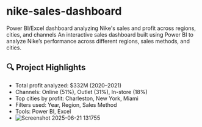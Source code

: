 # nike-sales-dashboard
Power BI/Excel dashboard analyzing Nike's sales and profit across regions, cities, and channels
An interactive sales dashboard built using Power BI to analyze Nike’s performance across different regions, sales methods, and cities.

## 🔍 Project Highlights
- Total profit analyzed: $332M (2020–2021)
- Channels: Online (51%), Outlet (31%), In-store (18%)
- Top cities by profit: Charleston, New York, Miami
- Filters used: Year, Region, Sales Method
- Tools: Power BI, Excel
- ![Screenshot 2025-06-21 131755](https://github.com/user-attachments/assets/d48bed33-ce14-45f5-ba34-5dce0d94b0b2)

